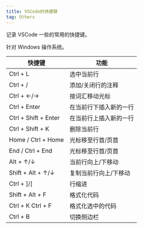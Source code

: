 ```yaml
---
title: VSCode的快捷键
tag: Others
---
```


记录 VSCode 一些的常用的快捷键。 

针对 Windows 操作系统。

| 快捷键 | 功能 |
| --- | --- |
| Ctrl + L | 选中当前行 |
| Ctrl + / | 添加/关闭行的注释 |
| Ctrl + ←/→ | 按词汇移动光标 |
| Ctrl + Enter | 在当前行下插入新的一行 |
| Ctrl + Shift + Enter | 在当前行上插入新的一行 |
| Ctrl + Shift + K | 删除当前行 |
| Home / Ctrl + Home | 光标移至行首/页首 |
| End / Ctrl + End | 光标移至行首/页首 |
| Alt + ↑/↓ | 当前行向上/下移动 |
| Shift + Alt + ↑/↓ | 复制当前行向上/下移动 |
| Ctrl + ]/[ | 行缩进 |
| Shift + Alt + F | 格式化代码 |
| Ctrl + K Ctrl + F | 格式化选中的代码 |
| Ctrl + B | 切换侧边栏 |